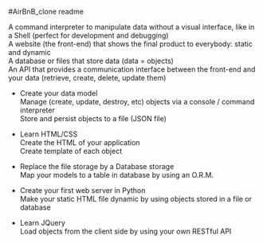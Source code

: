 #AirBnB_clone readme

A command interpreter to manipulate data without a visual interface, like in a Shell (perfect for development and debugging)  
A website (the front-end) that shows the final product to everybody: static and dynamic  
A database or files that store data (data = objects)  
An API that provides a communication interface between the front-end and your data (retrieve, create, delete, update them)  

+ Create your data model  
Manage (create, update, destroy, etc) objects via a console / command interpreter  
Store and persist objects to a file (JSON file)  

+ Learn HTML/CSS  
Create the HTML of your application  
Create template of each object  

+ Replace the file storage by a Database storage  
Map your models to a table in database by using an O.R.M.  

+ Create your first web server in Python  
Make your static HTML file dynamic by using objects stored in a file or database  

+ Learn JQuery  
Load objects from the client side by using your own RESTful API  
